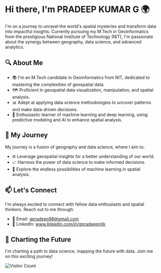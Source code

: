 # Hi there, I'm PRADEEP KUMAR G 🌍


I'm on a journey to unravel the world's spatial mysteries and transform data into impactful insights. Currently pursuing my M.Tech in Geoinformatics from the prestigious National Institute of Technology (NIT), I'm passionate about the synergy between geography, data science, and advanced analytics.

## 🔍 About Me

- 📚 I'm an M.Tech candidate in Geoinformatics from NIT, dedicated to mastering the complexities of geospatial data.
- 🗺️ Proficient in geospatial data visualization, manipulation, and spatial analysis.
- 📊 Adept at applying data science methodologies to uncover patterns and make data-driven decisions.
- 🤖 Enthusiastic learner of machine learning and deep learning, using predictive modeling and AI to enhance spatial analysis.

## 🚀 My Journey

My journey is a fusion of geography and data science, where I aim to:

- 🌐 Leverage geospatial insights for a better understanding of our world.
- 📈 Harness the power of data science to make informed decisions.
- 🧠 Explore the endless possibilities of machine learning in spatial analysis.


## 📫 Let's Connect

I'm always excited to connect with fellow data enthusiasts and spatial thinkers. Reach out to me through:

- 📧 Email: gpradeep98@gmail.com
- 💼 LinkedIn: www.linkedin.com/in/gpradeepnitk

## 🚀 Charting the Future

I'm charting a path to data science, mapping the future with data. Join me on this exciting journey!

![Visitor Count](https://visitor-badge.glitch.me/badge?page_id=yourusername.yourusername)

